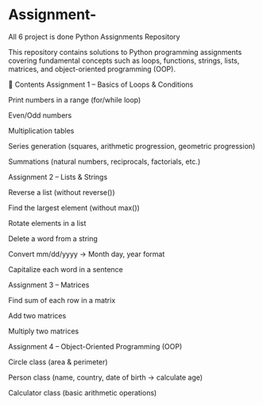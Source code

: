 # Assignment-
All 6 project is done
Python Assignments Repository

This repository contains solutions to Python programming assignments covering fundamental concepts such as loops, functions, strings, lists, matrices, and object-oriented programming (OOP).

📂 Contents
Assignment 1 – Basics of Loops & Conditions

Print numbers in a range (for/while loop)

Even/Odd numbers

Multiplication tables

Series generation (squares, arithmetic progression, geometric progression)

Summations (natural numbers, reciprocals, factorials, etc.)

Assignment 2 – Lists & Strings

Reverse a list (without reverse())

Find the largest element (without max())

Rotate elements in a list

Delete a word from a string

Convert mm/dd/yyyy → Month day, year format

Capitalize each word in a sentence

Assignment 3 – Matrices

Find sum of each row in a matrix

Add two matrices

Multiply two matrices

Assignment 4 – Object-Oriented Programming (OOP)

Circle class (area & perimeter)

Person class (name, country, date of birth → calculate age)

Calculator class (basic arithmetic operations)
